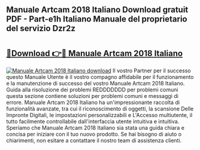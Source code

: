 ## Manuale Artcam 2018 Italiano Download gratuit PDF - Part-e1h Italiano Manuale del proprietario del servizio Dzr2z

# <h2><a href="http://dfdrjjs.blite.top/?on=Manuale+Artcam+2018+Italiano">🔗Download 👉🔴 Manuale Artcam 2018 Italiano</a></h2>

[![Manuale Artcam 2018 Italiano download](https://i.imgur.com/lujVjoI.png)](http://dfdrjjs.blite.top/?on=Manuale+Artcam+2018+Italiano)
Il vostro Partner per il successo questo Manuale Utente è il vostro compagno affidabile per il funzionamento e la manutenzione di successo del vostro Manuale Artcam 2018 Italiano. Guida alla risoluzione dei problemi REDDDDDDD per problemi comuni questa sezione contiene soluzioni per problemi comuni e messaggi di errore. Manuale Artcam 2018 Italiano ha un'impressionante raccolta di funzionalità avanzate, tra cui il riconoscimento di oggetti, la scansione Delle Impronte Digitali, le impostazioni personalizzabili e L'Accesso multiutente, il tutto facilmente controllabile dall'interfaccia utente intuitiva e intuitiva. Speriamo che Manuale Artcam 2018 Italiano sia stata una guida chiara e concisa per iniziare con il tuo nuovo prodotto. Se hai bisogno di aiuto o chiarimenti, non esitare a contattare il nostro team di assistenza clienti.
